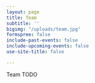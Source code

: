 ```yaml
---
layout: page
title: Team
subtitle: ''
bigimg: "/uploads/team.jpg"
formspree: false
include-past-events: false
include-upcoming-events: false
use-site-title: false

---
```

Team TODO